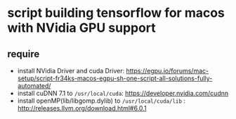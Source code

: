 # script building tensorflow for macos with NVidia GPU support

## require

* install NVidia Driver and cuda Driver: https://egpu.io/forums/mac-setup/script-fr34ks-macos-egpu-sh-one-script-all-solutions-fully-automated/
* install cuDNN 7.1 to `/usr/local/cuda`: https://developer.nvidia.com/cudnn 
* install openMP(lib/libgomp.dylib) to `/usr/local/cuda/lib` : http://releases.llvm.org/download.html#6.0.1
